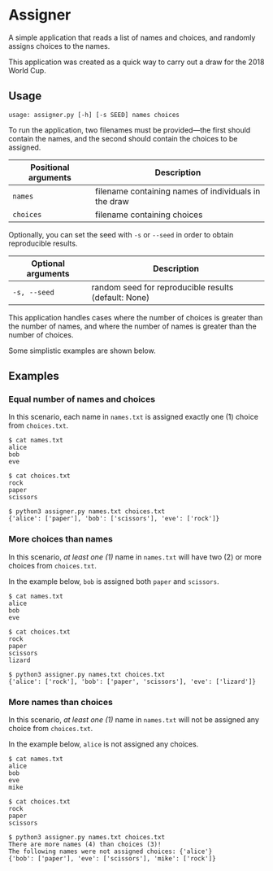 # Assigner

A simple application that reads a list of names and choices, and randomly assigns choices to the names.

This application was created as a quick way to carry out a draw for the 2018 World Cup.

## Usage

```
usage: assigner.py [-h] [-s SEED] names choices
```

To run the application, two filenames must be provided—the first should contain the names, and the second should contain the choices to be assigned.

Positional arguments | Description
-------------------- | -----------
`names`              | filename containing names of individuals in the draw
`choices`            | filename containing choices

Optionally, you can set the seed with `-s` or `--seed` in order to obtain reproducible results.

Optional arguments   | Description
-------------------- | -----------
`-s, --seed`         | random seed for reproducible results (default: None)

This application handles cases where the number of choices is greater than the number of names, and where the number of names is greater than the number of choices.

Some simplistic examples are shown below.

## Examples

### Equal number of names and choices

In this scenario, each name in `names.txt` is assigned exactly one (1) choice from `choices.txt`.

```
$ cat names.txt
alice
bob
eve

$ cat choices.txt
rock
paper
scissors

$ python3 assigner.py names.txt choices.txt
{'alice': ['paper'], 'bob': ['scissors'], 'eve': ['rock']}
```

### More choices than names

In this scenario, *at least one (1)* name in `names.txt` will have two (2) or more choices from `choices.txt`.

In the example below, `bob` is assigned both `paper` and `scissors`.

```
$ cat names.txt
alice
bob
eve

$ cat choices.txt
rock
paper
scissors
lizard

$ python3 assigner.py names.txt choices.txt
{'alice': ['rock'], 'bob': ['paper', 'scissors'], 'eve': ['lizard']}
```

### More names than choices

In this scenario, *at least one (1)* name in `names.txt` will not be assigned any choice from `choices.txt`.

In the example below, `alice` is not assigned any choices.

```
$ cat names.txt
alice
bob
eve
mike

$ cat choices.txt
rock
paper
scissors

$ python3 assigner.py names.txt choices.txt
There are more names (4) than choices (3)!
The following names were not assigned choices: {'alice'}
{'bob': ['paper'], 'eve': ['scissors'], 'mike': ['rock']}
```
